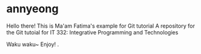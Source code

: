 # annyeong
Hello there!
This is Ma'am Fatima's example for Git tutorial
A repository for the Git tutoial for IT 332: Integrative Programming and Technologies

Waku waku~
Enjoy!
.
